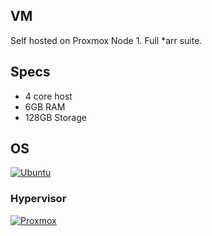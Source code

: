 ## VM
Self hosted on Proxmox Node 1. Full *arr suite.
## Specs
- 4 core host
- 6GB RAM
- 128GB Storage
## OS
[![Ubuntu](https://img.shields.io/badge/Ubuntu_22.04-%23c9d1d9?&logo=ubuntu&logoColor=red)](https://releases.ubuntu.com/jammy/)
### Hypervisor
[![Proxmox](https://img.shields.io/badge/-Proxmox-%23c9d1d9?logo=Proxmox)](https://www.proxmox.com)
